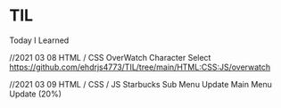 # TIL

Today I Learned

//2021 03 08
HTML / CSS OverWatch Character Select 
 https://github.com/ehdrjs4773/TIL/tree/main/HTML:CSS:JS/overwatch

//2021 03 09
HTML / CSS / JS Starbucks Sub Menu Update
                Main Menu Update (20%)
